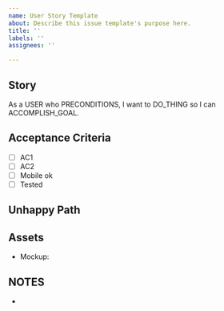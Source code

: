 ```yaml
---
name: User Story Template
about: Describe this issue template's purpose here.
title: ''
labels: ''
assignees: ''

---
```


## Story

As a USER who PRECONDITIONS, I want to DO_THING so I can ACCOMPLISH_GOAL.


## Acceptance Criteria

- [ ] AC1
- [ ] AC2
- [ ] Mobile ok
- [ ] Tested

## Unhappy Path


## Assets

- Mockup: 


## NOTES

-
